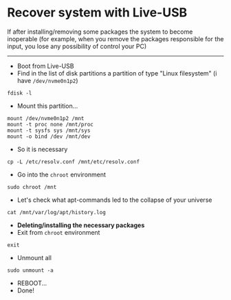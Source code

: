 # Recover system with Live-USB
If after installing/removing some packages the system to become inoperable 
(for example, when you remove the packages responsible for the input, you lose any possibility of control your PC)
***
* Boot from Live-USB
* Find in the list of disk partitions a partition of type "Linux filesystem" (i have `/dev/nvme0n1p2`)
```
fdisk -l
```
* Mount this partition...
```
mount /dev/nvme0n1p2 /mnt
mount -t proc none /mnt/proc
mount -t sysfs sys /mnt/sys
mount -o bind /dev /mnt/dev
```
* So it is necessary
```
cp -L /etc/resolv.conf /mnt/etc/resolv.conf
```
* Go into the `chroot` environment
```
sudo chroot /mnt
```
* Let's check what apt-commands led to the collapse of your universe
```
cat /mnt/var/log/apt/history.log
```
* **Deleting/installing the necessary packages**
* Exit from `chroot` environment
```
exit
```
* Unmount all
```
sudo unmount -a
```
* REBOOT... 
* Done!
